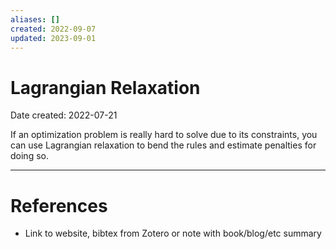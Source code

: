 ```yaml
---
aliases: []
created: 2022-09-07
updated: 2023-09-01
---
```


# Lagrangian Relaxation
Date created: 2022-07-21

If an optimization problem is really hard to solve due to its constraints, you can use Lagrangian relaxation to bend the rules and estimate penalties for doing so.

---
# References
* Link to website, bibtex from Zotero or note with book/blog/etc summary